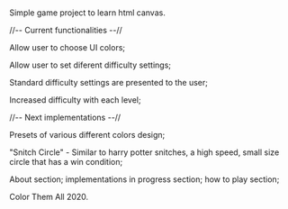 # 

Simple game project to learn html canvas.


//-- Current functionalities --// 

Allow user to choose UI colors;

Allow user to set diferent difficulty settings;

Standard difficulty settings are presented to the user;

Increased difficulty with each level;

//-- Next implementations --// 

Presets of various different colors design;

"Snitch Circle"  - Similar to harry potter snitches, a high speed, small size circle that has a win condition;

About section;
implementations in progress section;
how to play section;

Color Them All 2020.




